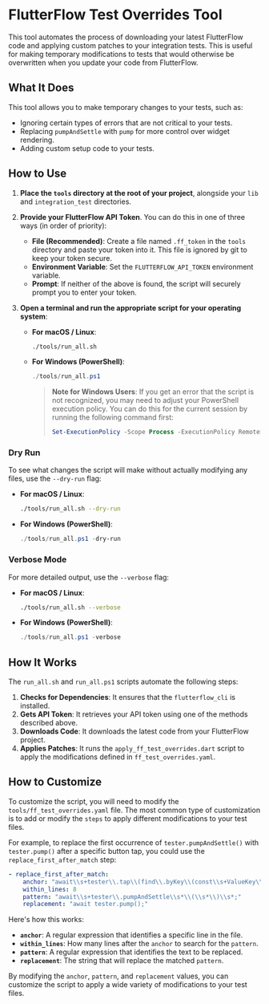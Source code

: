 # FlutterFlow Test Overrides Tool

This tool automates the process of downloading your latest FlutterFlow code and applying custom patches to your integration tests. This is useful for making temporary modifications to tests that would otherwise be overwritten when you update your code from FlutterFlow.

## What It Does

This tool allows you to make temporary changes to your tests, such as:

*   Ignoring certain types of errors that are not critical to your tests.
*   Replacing `pumpAndSettle` with `pump` for more control over widget rendering.
*   Adding custom setup code to your tests.

## How to Use

1.  **Place the `tools` directory at the root of your project**, alongside your `lib` and `integration_test` directories.

2.  **Provide your FlutterFlow API Token**. You can do this in one of three ways (in order of priority):
    *   **File (Recommended)**: Create a file named `.ff_token` in the `tools` directory and paste your token into it. This file is ignored by git to keep your token secure.
    *   **Environment Variable**: Set the `FLUTTERFLOW_API_TOKEN` environment variable.
    *   **Prompt**: If neither of the above is found, the script will securely prompt you to enter your token.

3.  **Open a terminal and run the appropriate script for your operating system**:

    *   **For macOS / Linux**:
        ```bash
        ./tools/run_all.sh
        ```
    *   **For Windows (PowerShell)**:
        ```powershell
        ./tools/run_all.ps1
        ```
        > **Note for Windows Users**: If you get an error that the script is not recognized, you may need to adjust your PowerShell execution policy. You can do this for the current session by running the following command first:
        > ```powershell
        > Set-ExecutionPolicy -Scope Process -ExecutionPolicy RemoteSigned
        > ```

### Dry Run

To see what changes the script will make without actually modifying any files, use the `--dry-run` flag:

*   **For macOS / Linux**:
    ```bash
    ./tools/run_all.sh --dry-run
    ```
*   **For Windows (PowerShell)**:
    ```powershell
    ./tools/run_all.ps1 -dry-run
    ```

### Verbose Mode

For more detailed output, use the `--verbose` flag:

*   **For macOS / Linux**:
    ```bash
    ./tools/run_all.sh --verbose
    ```
*   **For Windows (PowerShell)**:
    ```powershell
    ./tools/run_all.ps1 -verbose
    ```

## How It Works

The `run_all.sh` and `run_all.ps1` scripts automate the following steps:

1.  **Checks for Dependencies**: It ensures that the `flutterflow_cli` is installed.
2.  **Gets API Token**: It retrieves your API token using one of the methods described above.
3.  **Downloads Code**: It downloads the latest code from your FlutterFlow project.
4.  **Applies Patches**: It runs the `apply_ff_test_overrides.dart` script to apply the modifications defined in `ff_test_overrides.yaml`.

## How to Customize

To customize the script, you will need to modify the `tools/ff_test_overrides.yaml` file. The most common type of customization is to add or modify the `steps` to apply different modifications to your test files.

For example, to replace the first occurrence of `tester.pumpAndSettle()` with `tester.pump()` after a specific button tap, you could use the `replace_first_after_match` step:

```yaml
- replace_first_after_match:
    anchor: "await\\s+tester\\.tap\\(find\\.byKey\\(const\\s+ValueKey\\('Button_uawt'\\)\\)\\)\\s*;"
    within_lines: 8
    pattern: "await\\s+tester\\.pumpAndSettle\\s*\\(\\s*\\)\\s*;"
    replacement: "await tester.pump();"
```

Here's how this works:

*   **`anchor`**: A regular expression that identifies a specific line in the file.
*   **`within_lines`**: How many lines after the `anchor` to search for the `pattern`.
*   **`pattern`**: A regular expression that identifies the text to be replaced.
*   **`replacement`**: The string that will replace the matched `pattern`.

By modifying the `anchor`, `pattern`, and `replacement` values, you can customize the script to apply a wide variety of modifications to your test files.
